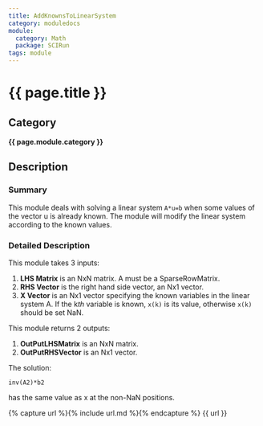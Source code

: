 ```yaml
---
title: AddKnownsToLinearSystem
category: moduledocs
module:
  category: Math
  package: SCIRun
tags: module
---
```


# {{ page.title }}

## Category

**{{ page.module.category }}**

## Description

### Summary

This module deals with solving a linear system ```A*u=b``` when some values of the vector u is already known. The module will modify the linear system according to the known values.

### Detailed Description

This module takes 3 inputs:

1. **LHS Matrix** is an NxN matrix. A must be a SparseRowMatrix.
2. **RHS Vector** is the right hand side vector, an Nx1 vector.
3. **X Vector** is an Nx1 vector specifying the known variables in the linear system A. If the k*th* variable is known, ```x(k)``` is its value, otherwise ```x(k)``` should be set NaN.

This module returns 2 outputs:

1. **OutPutLHSMatrix** is an NxN matrix.
2. **OutPutRHSVector** is an Nx1 vector.

The solution:

```
inv(A2)*b2
```

has the same value as x at the non-NaN positions.

{% capture url %}{% include url.md %}{% endcapture %}
{{ url }}
